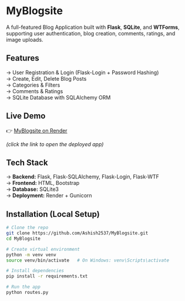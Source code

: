 # MyBlogsite  

A full-featured Blog Application built with **Flask**, **SQLite**, and **WTForms**, supporting user authentication, blog creation, comments, ratings, and image uploads.  

## Features
-> User Registration & Login (Flask-Login + Password Hashing)  
-> Create, Edit, Delete Blog Posts  
-> Categories & Filters  
-> Comments & Ratings  
-> SQLite Database with SQLAlchemy ORM  

## Live Demo  
👉 [MyBlogsite on Render](https://myblogsite-x307.onrender.com)  

*(click the link to open the deployed app)*  

## Tech Stack  
-> **Backend:** Flask, Flask-SQLAlchemy, Flask-Login, Flask-WTF  
-> **Frontend:** HTML, Bootstrap  
-> **Database:** SQLite3  
-> **Deployment:** Render + Gunicorn  

## Installation (Local Setup)
```bash
# Clone the repo
git clone https://github.com/Ashish2537/MyBlogsite.git
cd MyBlogsite

# Create virtual environment
python -m venv venv
source venv/bin/activate   # On Windows: venv\Scripts\activate

# Install dependencies
pip install -r requirements.txt

# Run the app
python routes.py

